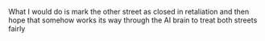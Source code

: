 What I would do is mark the other street as closed in retaliation and then hope that somehow works its way through the AI brain to treat both streets fairly
